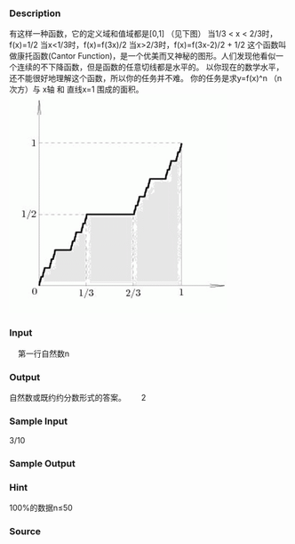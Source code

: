 
### Description
有这样一种函数，它的定义域和值域都是[0,1] （见下图）
当1/3 < x < 2/3时，f(x)=1/2
当x<1/3时，f(x)=f(3x)/2
当x>2/3时，f(x)=f(3x-2)/2 + 1/2
这个函数叫做康托函数(Cantor Function)，是一个优美而又神秘的图形。人们发现他看似一个连续的不下降函数，但是函数的任意切线都是水平的。
以你现在的数学水平，还不能很好地理解这个函数，所以你的任务并不难。
你的任务是求y=f(x)^n （n次方）与 x轴 和 直线x=1 围成的面积。
 ![](/JudgeOnline/upload/201205/111.jpg)

### Input
    第一行自然数n
 

### Output
自然数或既约约分数形式的答案。
 
    2

### Sample Input
3/10

### Sample Output

### Hint
100%的数据n≤50
### Source
